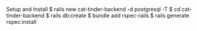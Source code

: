 Setup and Install
$ rails new cat-tinder-backend -d postgresql -T
$ cd cat-tinder-backend
$ rails db:create
$ bundle add rspec-rails
$ rails generate rspec:install
